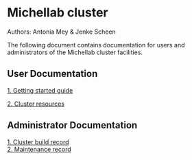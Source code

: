 # Michellab cluster

Authors: Antonia Mey & Jenke Scheen


The following document contains documentation for users and administrators of the Michellab cluster facilities. 

## User Documentation

[1. Getting started guide](getting_started.md)

[2. Cluster resources](Resources.md)    

## Administrator Documentation 

[1. Cluster build record ]()    
[2. Maintenance record]()
